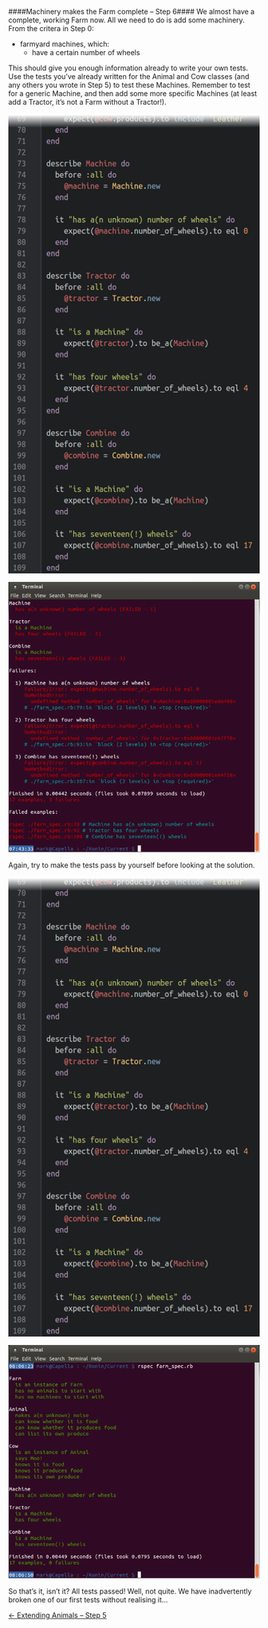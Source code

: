 ####Machinery makes the Farm complete – Step 6####
We almost have a complete, working Farm now. All we need to do is add some machinery. From the critera in Step 0:
- farmyard machines, which:
  - have a certain number of wheels

This should give you enough information already to write your own tests. Use the tests you’ve already written for the Animal and Cow classes (and any others you wrote in Step 5) to test these Machines. Remember to test for a generic Machine, and then add some more specific Machines (at least add a Tractor, it’s not a Farm without a Tractor!).

![Machines go “Rrrrr!”, I think](../screenies/machine-testing-rspec.png "Machines go “Rrrrr!”, I think")

![Machines go “Clunk!”, it looks like](../screenies/machine-testing-failed.png "Machines go “Clunk!”, it looks like")

Again, try to make the tests pass by yourself before looking at the solution.

![“The wheels on the combine go round and round…”](../screenies/machine-testing-rspec.png "“The wheels on the combine go round and round…”")

![Ooo! “Everything’s shiny, cap’n: AOK!”](../screenies/machine-testing-passed.png "Ooo! “Everything’s shiny, cap’n: AOK!”")

So that’s it, isn’t it? All tests passed! Well, not quite. We have inadvertently broken one of our first tests without realising it…

[← Extending Animals – Step 5](./writing_tests_step5.md)
